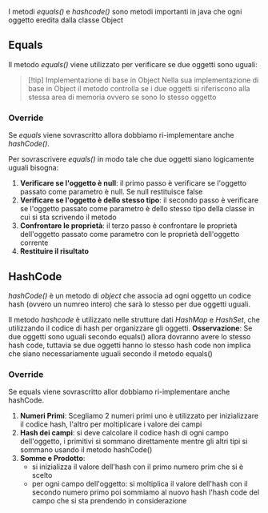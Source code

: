 I metodi *equals()* e *hashcode()* sono metodi importanti in java che ogni oggetto eredita dalla classe Object

## Equals
Il metodo *equals()* viene utilizzato per verificare se due oggetti sono uguali:
>[!tip] Implementazione di base in Object
>Nella sua implementazione  di base in Object il metodo controlla se i due oggetti si riferiscono alla stessa area di memoria ovvero se sono lo stesso oggetto

### Override
Se *equals* viene sovrascritto allora dobbiamo ri-implementare anche *hashCode()*.

Per sovrascrivere *equals()* in modo tale che due oggetti siano logicamente uguali bisogna:
1) **Verificare se l'oggetto è null**: il primo passo è verificare se l'oggetto passato come parametro è null. Se null restituisce false
2) **Verificare se l'oggetto è dello stesso tipo**: il secondo passo è verificare se l'oggetto passato come parametro  è dello stesso tipo della classe in cui  si sta scrivendo il metodo
3) **Confrontare le proprietà**: il terzo passo è confrontare le proprietà dell'oggetto passato come parametro con le proprietà dell'oggetto corrente
4) **Restituire il risultato**

## HashCode
*hashCode()* è un metodo di *object* che associa ad ogni oggetto un codice hash (ovvero un numreo intero) che sarà lo stesso per due oggetti uguali.

Il metodo *hashcode* è utilizzato nelle strutture dati *HashMap* e *HashSet*, che utilizzando il codice di hash per organizzare gli oggetti.
**Osservazione**: Se due oggetti sono uguali secondo equals() allora dovranno avere lo stesso hash code, tuttavia se due oggetti hanno lo stesso hash code non implica che siano necessariamente uguali secondo il metodo equals()

### Override
Se equals viene sovrascritto allor dobbiamo ri-implementare anche hashCode.
1) **Numeri Primi**: Scegliamo 2 numeri primi uno è utilizzato per inizializzare  il codice hash, l'altro per moltiplicare i valore dei campi
2) **Hash dei campi**: si deve calcolare il codice hash di ogni campo dell'oggetto, i primitivi si sommano direttamente mentre gli altri tipi si sommano usando il metodo hashCode()
3) **Somme e Prodotto**: 
	-  si inizializza il valore dell'hash con il primo numero prim che si è scelto
	- per ogni campo dell'oggetto: si moltiplica il valore dell'hash con il secondo numero primo poi sommiamo al nuovo hash l'hash code del campo che si sta prendendo in considerazione